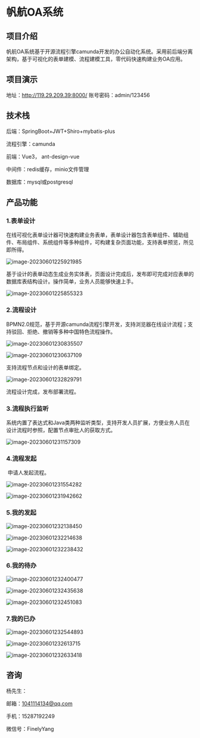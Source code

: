 # 帆航OA系统

##  项目介绍

​     帆航OA系统基于开源流程引擎camunda开发的办公自动化系统。采用前后端分离架构，基于可视化的表单建模、流程建模工具，零代码快速构建业务OA应用。

## 项目演示

地址：http://119.29.209.39:8000/  账号密码：admin/123456

## 技术栈

后端：SpringBoot+JWT+Shiro+mybatis-plus

流程引擎：camunda

前端：Vue3， ant-design-vue

中间件：redis缓存，minio文件管理

数据库：mysql或postgresql

## 产品功能

### 1.表单设计

   在线可视化表单设计器可快速构建业务表单，表单设计器包含表单组件、辅助组件、布局组件、系统组件等多种组件，可构建复杂页面功能，支持表单预览，所见即所得。

![image-20230601225921985](images/image-20230601225921985.png)

   基于设计的表单动态生成业务实体表，页面设计完成后，发布即可完成对应表单的数据库表结构设计。操作简单，业务人员能够快速上手。

![image-20230601225855323](images/image-20230601225855323.png)

### 2.流程设计

​    BPMN2.0规范，基于开源camunda流程引擎开发，支持浏览器在线设计流程；支持驳回、拒绝、撤销等多种中国特色流程操作。

![image-20230601230835507](images/image-20230601230835507.png)

![image-20230601230637109](images/image-20230601230637109.png)

支持流程节点和设计的表单绑定。

![image-20230601232829791](images/image-20230601232829791.png)

流程设计完成，发布部署流程。

### 3.流程执行监听

​     系统内置了表达式和Java类两种监听类型，支持开发人员扩展，方便业务人员在设计流程时参照，配置节点审批人的获取方式。

![image-20230601231157309](images/image-20230601231157309.png)

### 4.流程发起

​      申请人发起流程。

![image-20230601231554282](images/image-20230601231554282.png)

![image-20230601231942662](images/image-20230601231942662.png)

### 5.我的发起

![image-20230601232138450](images/image-20230601232138450.png)

![image-20230601232214638](images/image-20230601232214638.png)

![image-20230601232238432](images/image-20230601232238432.png)

### 6.我的待办

![image-20230601232400477](images/image-20230601232400477.png)

![image-20230601232435638](images/image-20230601232435638.png)

![image-20230601232451083](images/image-20230601232451083.png)

### 7.我的已办

![image-20230601232544893](images/image-20230601232544893.png)

 ![image-20230601232613715](images/image-20230601232613715.png)

![image-20230601232633418](images/image-20230601232633418.png)

## 咨询

杨先生：

邮箱：[1041114134@qq.com](mailto:835487894@qq.com)

手机：15287192249

微信号：FinelyYang
